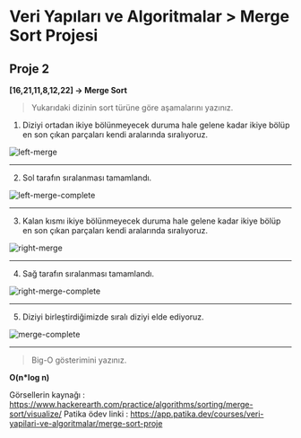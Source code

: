 # Veri Yapıları ve Algoritmalar > Merge Sort Projesi

## Proje 2
**[16,21,11,8,12,22] -> Merge Sort**

>Yukarıdaki dizinin sort türüne göre aşamalarını yazınız.

1) Diziyi ortadan ikiye bölünmeyecek duruma hale gelene kadar ikiye bölüp en son çıkan parçaları kendi aralarında sıralıyoruz.


![left-merge](https://github.com/huseyinozdagli/patika.dev/blob/main/veri-yapilari-ve-algoritmalar/merge-sort-projesi/left-merge.png)

---

2) Sol tarafın sıralanması tamamlandı.



![left-merge-complete](https://github.com/huseyinozdagli/patika.dev/blob/main/veri-yapilari-ve-algoritmalar/merge-sort-projesi/left-merge-complete.png)

---

3) Kalan kısmı ikiye bölünmeyecek duruma hale gelene kadar ikiye bölüp en son çıkan parçaları kendi aralarında sıralıyoruz.


![right-merge](https://github.com/huseyinozdagli/patika.dev/blob/main/veri-yapilari-ve-algoritmalar/merge-sort-projesi/right-merge.png)

---

4) Sağ tarafın sıralanması tamamlandı.


![right-merge-complete](https://github.com/huseyinozdagli/patika.dev/blob/main/veri-yapilari-ve-algoritmalar/merge-sort-projesi/right-merge-complete.png)

---

5) Diziyi birleştirdiğimizde sıralı diziyi elde ediyoruz.

![merge-complete](https://github.com/huseyinozdagli/patika.dev/blob/main/veri-yapilari-ve-algoritmalar/merge-sort-projesi/sort-done.png)

---


> Big-O gösterimini yazınız.

**O(n*log n)**


Görsellerin kaynağı : https://www.hackerearth.com/practice/algorithms/sorting/merge-sort/visualize/
Patika ödev linki : https://app.patika.dev/courses/veri-yapilari-ve-algoritmalar/merge-sort-proje





